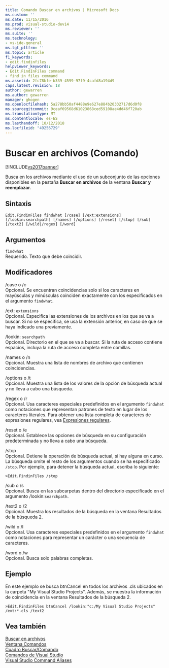 ```yaml
---
title: Comando Buscar en archivos | Microsoft Docs
ms.custom: ''
ms.date: 11/15/2016
ms.prod: visual-studio-dev14
ms.reviewer: ''
ms.suite: ''
ms.technology:
- vs-ide-general
ms.tgt_pltfrm: ''
ms.topic: article
f1_keywords:
- edit.findinfiles
helpviewer_keywords:
- Edit.FindInFiles command
- find in files command
ms.assetid: 2fc78bfe-b339-4599-97f9-4cafd8a194d9
caps.latest.revision: 18
author: gewarren
ms.author: gewarren
manager: ghogen
ms.openlocfilehash: 5a278bb50af4488e9e627e884b20332717d6d0f8
ms.sourcegitcommit: 9ceaf69568d61023868ced59108ae4dd46f720ab
ms.translationtype: MT
ms.contentlocale: es-ES
ms.lasthandoff: 10/12/2018
ms.locfileid: "49256729"
---
```

# <a name="find-in-files-command"></a>Buscar en archivos (Comando)
[!INCLUDE[vs2017banner](../../includes/vs2017banner.md)]

  
Busca en los archivos mediante el uso de un subconjunto de las opciones disponibles en la pestaña **Buscar en archivos** de la ventana **Buscar y reemplazar**.  
  
## <a name="syntax"></a>Sintaxis  
  
```  
Edit.FindinFiles findwhat [/case] [/ext:extensions]  
[/lookin:searchpath] [/names] [/options] [/reset] [/stop] [/sub]  
[/text2] [/wild|/regex] [/word]  
```  
  
## <a name="arguments"></a>Argumentos  
 `findwhat`  
 Requerido. Texto que debe coincidir.  
  
## <a name="switches"></a>Modificadores  
 /case o /c  
 Opcional. Se encuentran coincidencias solo si los caracteres en mayúsculas y minúsculas coinciden exactamente con los especificados en el argumento `findwhat`.  
  
 /ext: `extensions`  
 Opcional. Especifica las extensiones de los archivos en los que se va a buscar. Si no se especifica, se usa la extensión anterior, en caso de que se haya indicado una previamente.  
  
 /lookin: `searchpath`  
 Opcional. Directorio en el que se va a buscar. Si la ruta de acceso contiene espacios, incluya la ruta de acceso completa entre comillas.  
  
 /names o /n  
 Opcional. Muestra una lista de nombres de archivo que contienen coincidencias.  
  
 /options o /t  
 Opcional. Muestra una lista de los valores de la opción de búsqueda actual y no lleva a cabo una búsqueda.  
  
 /regex o /r  
 Opcional. Usa caracteres especiales predefinidos en el argumento `findwhat` como notaciones que representan patrones de texto en lugar de los caracteres literales. Para obtener una lista completa de caracteres de expresiones regulares, vea [Expresiones regulares](../../ide/using-regular-expressions-in-visual-studio.md).  
  
 /reset o /e  
 Opcional. Establece las opciones de búsqueda en su configuración predeterminada y no lleva a cabo una búsqueda.  
  
 /stop  
 Opcional. Detiene la operación de búsqueda actual, si hay alguna en curso. La búsqueda omite el resto de los argumentos cuando se ha especificado `/stop`. Por ejemplo, para detener la búsqueda actual, escriba lo siguiente:  
  
```  
>Edit.FindinFiles /stop  
```  
  
 /sub o /s  
 Opcional. Busca en las subcarpetas dentro del directorio especificado en el argumento /lookin:`searchpath`.  
  
 /text2 o /2  
 Opcional. Muestra los resultados de la búsqueda en la ventana Resultados de la búsqueda 2.  
  
 /wild o /l  
 Opcional. Usa caracteres especiales predefinidos en el argumento `findwhat` como notaciones para representar un carácter o una secuencia de caracteres.  
  
 /word o /w  
 Opcional. Busca solo palabras completas.  
  
## <a name="example"></a>Ejemplo  
 En este ejemplo se busca btnCancel en todos los archivos .cls ubicados en la carpeta "My Visual Studio Projects". Además, se muestra la información de coincidencia en la ventana Resultados de la búsqueda 2.  
  
```  
>Edit.FindinFiles btnCancel /lookin:"c:/My Visual Studio Projects" /ext:*.cls /text2  
```  
  
## <a name="see-also"></a>Vea también  
 [Buscar en archivos](../../ide/find-in-files.md)   
 [Ventana Comandos](../../ide/reference/command-window.md)   
 [Cuadro Buscar/Comando](../../ide/find-command-box.md)   
 [Comandos de Visual Studio](../../ide/reference/visual-studio-commands.md)   
 [Visual Studio Command Aliases](../../ide/reference/visual-studio-command-aliases.md)



